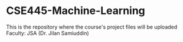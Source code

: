 # CSE445-Machine-Learning

This is the repository where the course's project files will be uploaded
Faculty: JSA (Dr. Jilan Samiuddin)
